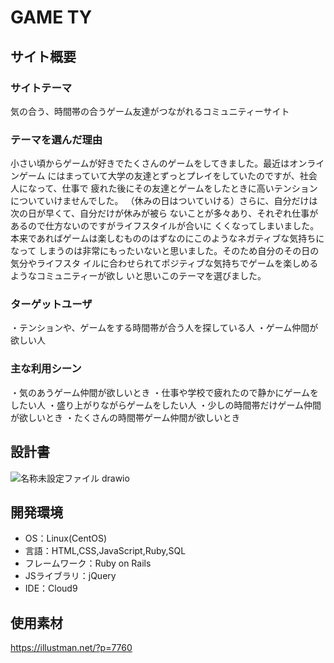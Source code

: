 # GAME TY
## サイト概要
### サイトテーマ
気の合う、時間帯の合うゲーム友達がつながれるコミュニティーサイト
​
### テーマを選んだ理由
小さい頃からゲームが好きでたくさんのゲームをしてきました。最近はオンラインゲーム
にはまっていて大学の友達とずっとプレイをしていたのですが、社会人になって、仕事で
疲れた後にその友達とゲームをしたときに高いテンションについていけませんでした。
（休みの日はついていける）さらに、自分だけは次の日が早くて、自分だけが休みが被ら
ないことが多々あり、それぞれ仕事があるので仕方ないのですがライフスタイルが合いに
くくなってしまいました。
本来であればゲームは楽しむもののはずなのにこのようなネガティブな気持ちになって
しまうのは非常にもったいないと思いました。そのため自分のその日の気分やライフスタ
イルに合わせられてポジティブな気持ちでゲームを楽しめるようなコミュニティーが欲し
いと思いこのテーマを選びました。
​
### ターゲットユーザ
・テンションや、ゲームをする時間帯が合う人を探している人
・ゲーム仲間が欲しい人
​
### 主な利用シーン
・気のあうゲーム仲間が欲しいとき
・仕事や学校で疲れたので静かにゲームをしたい人
・盛り上がりながらゲームをしたい人
・少しの時間帯だけゲーム仲間が欲しいとき
・たくさんの時間帯ゲーム仲間が欲しいとき
​
## 設計書
![名称未設定ファイル drawio](https://github.com/Takettt/game_community/assets/145350221/40f6598e-8f2c-4c3f-ae7c-1f86214fbf7d)
​
## 開発環境
- OS：Linux(CentOS)
- 言語：HTML,CSS,JavaScript,Ruby,SQL
- フレームワーク：Ruby on Rails
- JSライブラリ：jQuery
- IDE：Cloud9
​
## 使用素材
https://illustman.net/?p=7760
